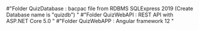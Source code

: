 #"Folder QuizDatabase : bacpac file from RDBMS SQLExpress 2019 (Create Database name is "quizdb") "
#"Folder QuizWebAPI : REST API with ASP.NET Core 5.0 "
#"Folder QuizWebAPP : Angular framework 12 "

